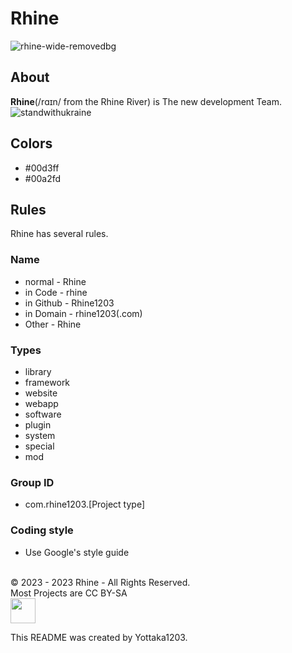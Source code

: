 # Rhine
![rhine-wide-removedbg](https://github.com/rhine1203/.github/assets/138958366/b1ad55c7-c9f5-4058-a7a4-ef395cf06a7c)
## About
**Rhine**(/rɑɪn/ from the Rhine River) is The new development Team. <br>
![standwithukraine](https://github.com/rhine1203/.github/assets/138958366/82aeabb6-607d-4d4e-9329-d31b5200ad18)

## Colors
- #00d3ff
- #00a2fd
## Rules
Rhine has several rules.
### Name
- normal - Rhine
- in Code - rhine
- in Github - Rhine1203
- in Domain - rhine1203(.com)
- Other - Rhine
### Types
- library
- framework
- website
- webapp
- software
- plugin
- system
- special
- mod
### Group ID
- com.rhine1203.[Project type]
### Coding style
- Use Google's style guide
<br>
© 2023 - 2023 Rhine - All Rights Reserved. <br>
Most Projects are CC BY-SA <br> <img src="https://github.com/rhine1203/.github/assets/138958366/78fb884f-30fd-45ae-a84f-205ef15f11a0" height="40px">


This README was created by Yottaka1203.

